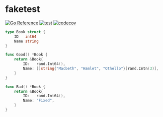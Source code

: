 # faketest

[![Go Reference](https://pkg.go.dev/badge/github.com/qawatake/faketest.svg)](https://pkg.go.dev/github.com/qawatake/faketest)
[![test](https://github.com/qawatake/faketest/actions/workflows/test.yaml/badge.svg)](https://github.com/qawatake/faketest/actions/workflows/test.yaml)
[![codecov](https://codecov.io/gh/qawatake/faketest/graph/badge.svg)](https://codecov.io/gh/qawatake/faketest)

```go
type Book struct {
	ID   int64
	Name string
}

func Good() *Book {
	return &Book{
		ID:   rand.Int64(),
		Name: []string{"Macbeth", "Hamlet", "Othello"}[rand.Intn(3)],
	}
}

func Bad() *Book {
	return &Book{
		ID:   rand.Int64(),
		Name: "Fixed",
	}
}
```
